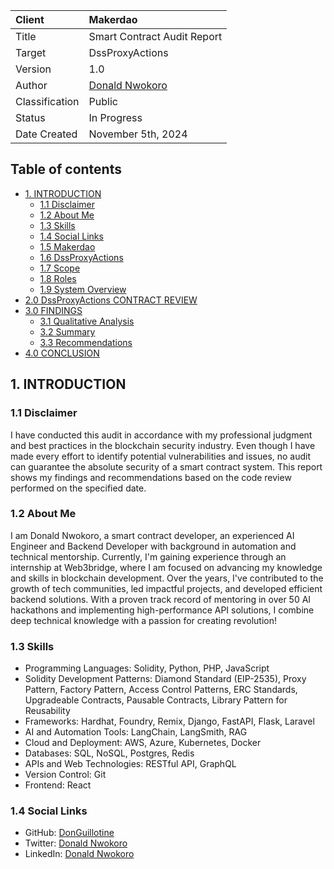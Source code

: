 | Client         | Makerdao                                        |
| :------------- | :---------------------------------------------- |
| Title          | Smart Contract Audit Report                     |
| Target         | DssProxyActions                                 |
| Version        | 1.0                                             |
| Author         | [Donald Nwokoro](https://github.com/DonGuillotine) |
| Classification | Public                                          |
| Status         | In Progress                                     |
| Date Created   | November 5th, 2024                              |

## Table of contents

- <a href="#intro"> 1. INTRODUCTION</a>
  - <a href="#Disclaim"> 1.1 Disclaimer</a>
  - <a href="#About"> 1.2 About Me </a>
  - <a href="#Skills"> 1.3 Skills</a>
  - <a href="#links"> 1.4 Social Links</a>
  - <a href="#Cpg"> 1.5 Makerdao</a>
  - <a href="#Gbd"> 1.6 DssProxyActions</a>
  - <a href="#scope"> 1.7 Scope</a>
  - <a href="#roles"> 1.8 Roles</a>
  - <a href="#overview"> 1.9 System Overview</a>
- <a href="#review"> 2.0 DssProxyActions CONTRACT REVIEW</a>
- <a href="#findings"> 3.0 FINDINGS</a>
  - <a href="#Qanalysis"> 3.1 Qualitative Analysis</a>
  - <a href="#summary"> 3.2 Summary</a>
  - <a href="#recom"> 3.3 Recommendations</a>
- <a href="#conclusion"> 4.0 CONCLUSION</a>

## 1. INTRODUCTION <div id="intro"/>

### 1.1 Disclaimer <div id="Disclaim"/>

I have conducted this audit in accordance with my professional judgment and best practices in the blockchain security industry. Even though I have made every effort to identify potential vulnerabilities and issues, no audit can guarantee the absolute security of a smart contract system. This report shows my findings and recommendations based on the code review performed on the specified date.

### 1.2 About Me <div id="About"/>

I am Donald Nwokoro, a smart contract developer, an experienced AI Engineer and Backend Developer with background in automation and technical mentorship. Currently, I'm gaining experience through an internship at Web3bridge, where I am focused on advancing my knowledge and skills in blockchain development. Over the years, I've contributed to the growth of tech communities, led impactful projects, and developed efficient backend solutions. With a proven track record of mentoring in over 50 AI hackathons and implementing high-performance API solutions, I combine deep technical knowledge with a passion for creating revolution!

### 1.3 Skills <div id="Skills"/>

- Programming Languages: Solidity, Python, PHP, JavaScript
- Solidity Development Patterns: Diamond Standard (EIP-2535), Proxy Pattern, Factory Pattern, Access Control Patterns, ERC Standards, Upgradeable Contracts, Pausable Contracts, Library Pattern for Reusability
- Frameworks: Hardhat, Foundry, Remix, Django, FastAPI, Flask, Laravel
- AI and Automation Tools: LangChain, LangSmith, RAG
- Cloud and Deployment: AWS, Azure, Kubernetes, Docker
- Databases: SQL, NoSQL, Postgres, Redis
- APIs and Web Technologies: RESTful API, GraphQL
- Version Control: Git
- Frontend: React

### 1.4 Social Links <div id="links"/>

- GitHub: [DonGuillotine](https://github.com/DonGuillotine)
- Twitter: [Donald Nwokoro](https://twitter.com/_donGuillotine)
- LinkedIn: [Donald Nwokoro](https://www.linkedin.com/in/donald-nwokoro/)

